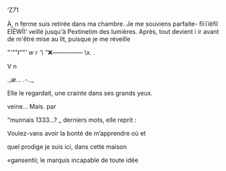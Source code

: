 ‘Z71

  
   
     
 
 
  
 
  
      
     
 

À, n   ferme suis retirée dans ma chambre. Je me souviens parfaite-
ﬁïïïëﬁî EÏËWÏI‘ veillé jusqu'à Pextinetim des lumières. Après, tout devient
i  ir avant de m'être mise au lit, puisque je me réveille

  

"*‘""t*""*’ w
r ‘\ 
"*:x:————— \x.
\.

V n

 

.,_æ... .-..__

Elle le regardait, une crainte dans ses grands yeux.

veine... Mais. par

“munnais 1333...?
_   derniers mots, elle reprit :

Voulez-vans avoir la bonté de m’apprendre où et

quel prodige je suis ici, dans cette maison

«gansentii; le marquis incapable de toute idée


